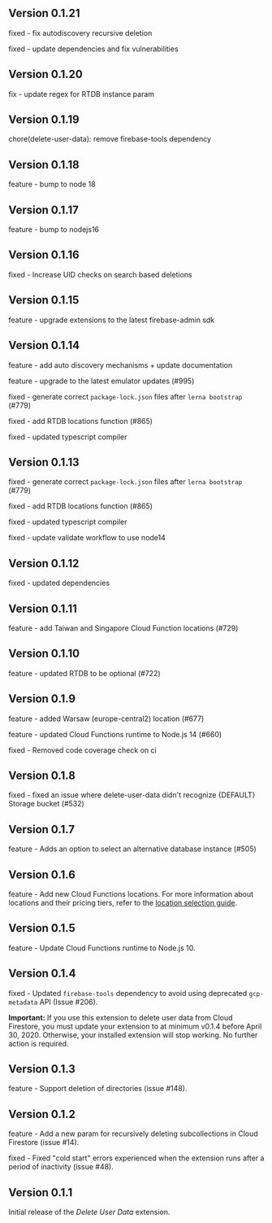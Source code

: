 ## Version 0.1.21

fixed - fix autodiscovery recursive deletion

fixed - update dependencies and fix vulnerabilities

## Version 0.1.20

fix - update regex for RTDB instance param

## Version 0.1.19

chore(delete-user-data): remove firebase-tools dependency

## Version 0.1.18

feature - bump to node 18

## Version 0.1.17

feature - bump to nodejs16

## Version 0.1.16

fixed - Increase UID checks on search based deletions

## Version 0.1.15

feature - upgrade extensions to the latest firebase-admin sdk

## Version 0.1.14

feature - add auto discovery mechanisms + update documentation

feature - upgrade to the latest emulator updates (#995)

fixed - generate correct `package-lock.json` files after `lerna bootstrap` (#779)

fixed - add RTDB locations function (#865)

fixed - updated typescript compiler

## Version 0.1.13

fixed - generate correct `package-lock.json` files after `lerna bootstrap` (#779)

fixed - add RTDB locations function (#865)

fixed - updated typescript compiler

fixed - update validate workflow to use node14

## Version 0.1.12

fixed - updated dependencies

## Version 0.1.11

feature - add Taiwan and Singapore Cloud Function locations (#729)

## Version 0.1.10

feature - updated RTDB to be optional (#722)

## Version 0.1.9

feature - added Warsaw (europe-central2) location (#677)

feature - updated Cloud Functions runtime to Node.js 14 (#660)

fixed - Removed code coverage check on ci

## Version 0.1.8

fixed - fixed an issue where delete-user-data didn't recognize {DEFAULT} Storage bucket (#532)

## Version 0.1.7

feature - Adds an option to select an alternative database instance (#505)

## Version 0.1.6

feature - Add new Cloud Functions locations. For more information about locations and their pricing tiers, refer to the [location selection guide](https://firebase.google.com/docs/functions/locations).

## Version 0.1.5

feature - Update Cloud Functions runtime to Node.js 10.

## Version 0.1.4

fixed - Updated `firebase-tools` dependency to avoid using deprecated `gcp-metadata` API (Issue #206).

**Important:** If you use this extension to delete user data from Cloud Firestore, you must update your extension to at minimum v0.1.4 before April 30, 2020. Otherwise, your installed extension will stop working. No further action is required.

## Version 0.1.3

feature - Support deletion of directories (issue #148).

## Version 0.1.2

feature - Add a new param for recursively deleting subcollections in Cloud Firestore (issue #14).

fixed - Fixed "cold start" errors experienced when the extension runs after a period of inactivity (issue #48).

## Version 0.1.1

Initial release of the _Delete User Data_ extension.
